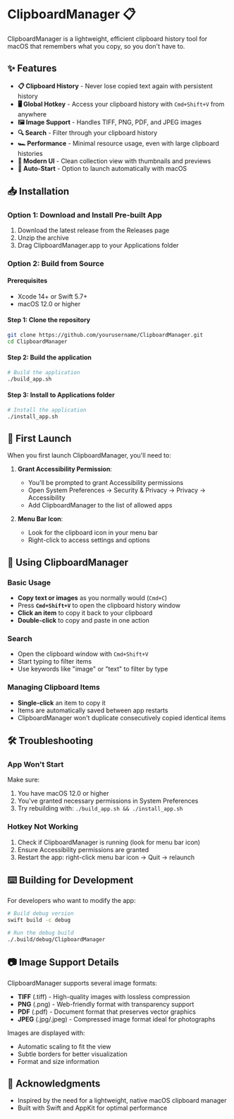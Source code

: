 # ClipboardManager 📋

ClipboardManager is a lightweight, efficient clipboard history tool for macOS that remembers what you copy, so you don't have to.

## ✨ Features

- **📋 Clipboard History** - Never lose copied text again with persistent history
- **🖥️ Global Hotkey** - Access your clipboard history with `Cmd+Shift+V` from anywhere
- **🖼️ Image Support** - Handles TIFF, PNG, PDF, and JPEG images
- **🔍 Search** - Filter through your clipboard history
- **🏎️ Performance** - Minimal resource usage, even with large clipboard histories
- **📱 Modern UI** - Clean collection view with thumbnails and previews
- **🚀 Auto-Start** - Option to launch automatically with macOS

## 📥 Installation

### Option 1: Download and Install Pre-built App

1. Download the latest release from the Releases page
2. Unzip the archive
3. Drag ClipboardManager.app to your Applications folder

### Option 2: Build from Source

#### Prerequisites

- Xcode 14+ or Swift 5.7+
- macOS 12.0 or higher

#### Step 1: Clone the repository

```bash
git clone https://github.com/yourusername/ClipboardManager.git
cd ClipboardManager
```

#### Step 2: Build the application

```bash
# Build the application
./build_app.sh
```

#### Step 3: Install to Applications folder

```bash
# Install the application
./install_app.sh
```

## 🚀 First Launch

When you first launch ClipboardManager, you'll need to:

1. **Grant Accessibility Permission**:

   - You'll be prompted to grant Accessibility permissions
   - Open System Preferences → Security & Privacy → Privacy → Accessibility
   - Add ClipboardManager to the list of allowed apps

2. **Menu Bar Icon**:
   - Look for the clipboard icon in your menu bar
   - Right-click to access settings and options

## 🔧 Using ClipboardManager

### Basic Usage

- **Copy text or images** as you normally would (`Cmd+C`)
- Press **`Cmd+Shift+V`** to open the clipboard history window
- **Click an item** to copy it back to your clipboard
- **Double-click** to copy and paste in one action

### Search

- Open the clipboard window with `Cmd+Shift+V`
- Start typing to filter items
- Use keywords like "image" or "text" to filter by type

### Managing Clipboard Items

- **Single-click** an item to copy it
- Items are automatically saved between app restarts
- ClipboardManager won't duplicate consecutively copied identical items

## 🛠️ Troubleshooting

### App Won't Start

Make sure:

1. You have macOS 12.0 or higher
2. You've granted necessary permissions in System Preferences
3. Try rebuilding with: `./build_app.sh && ./install_app.sh`

### Hotkey Not Working

1. Check if ClipboardManager is running (look for menu bar icon)
2. Ensure Accessibility permissions are granted
3. Restart the app: right-click menu bar icon → Quit → relaunch

## ⌨️ Building for Development

For developers who want to modify the app:

```bash
# Build debug version
swift build -c debug

# Run the debug build
./.build/debug/ClipboardManager
```

## 📷 Image Support Details

ClipboardManager supports several image formats:

- **TIFF** (.tiff) - High-quality images with lossless compression
- **PNG** (.png) - Web-friendly format with transparency support
- **PDF** (.pdf) - Document format that preserves vector graphics
- **JPEG** (.jpg/.jpeg) - Compressed image format ideal for photographs

Images are displayed with:

- Automatic scaling to fit the view
- Subtle borders for better visualization
- Format and size information

## 🙏 Acknowledgments

- Inspired by the need for a lightweight, native macOS clipboard manager
- Built with Swift and AppKit for optimal performance
